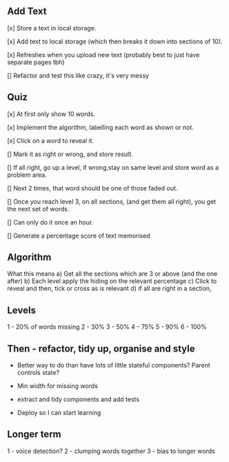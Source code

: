 ## Add Text

[x] Store a text in local storage.

[x] Add text to local storage (which then breaks it down into sections of 10).

[x] Refreshes when you upload new text (probably best to just have separate pages tbh)

[] Refactor and test this like crazy, it's very messy

## Quiz

[x] At first only show 10 words.

[x] Implement the algorithm, labelling each word as shown or not.

[x] Click on a word to reveal it.

[] Mark it as right or wrong, and store result.

[] If all right, go up a level, if wrong,stay on same level and store word as a problem area.

[] Next 2 times, that word should be one of those faded out.

[] Once you reach level 3, on all sections, (and get them all right), you get the next set of words.

[] Can only do it once an hour.

[] Generate a percentage score of text memorised

## Algorithm

What this means
a) Get all the sections which are 3 or above (and the one after)
b) Each level apply the hiding on the relevant percentage
c) Click to reveal and then, tick or cross as is relevant
d) if all are right in a section,

## Levels

1 - 20% of words missing
2 - 30%
3 - 50%
4 - 75%
5 - 90%
6 - 100%


## Then - refactor, tidy up, organise and style

- Better way to do than have lots of little stateful components? Parent controls state?

- Min width for missing words

- extract and tidy components and add tests

- Deploy so I can start learning

## Longer term

1 - voice detection?
2 - clumping words together
3 - bias to longer words